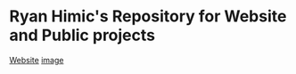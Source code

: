 # Ryan Himic's Repository for Website and Public projects

[Website](https://rjh22.github.io/RH_Website)
[image](https://rjh22.github.io/RH_Website/images/Hawaii-city.jpeg)
